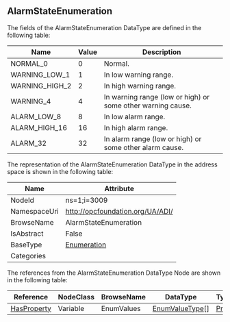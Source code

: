 <!-- datatype -->
## AlarmStateEnumeration
  
<!-- end of description -->
The fields of the AlarmStateEnumeration DataType are defined in the following table:  

|Name|Value| Description|
|---|---|---|
|NORMAL_0|0|Normal.|
|WARNING_LOW_1|1|In low warning range.|
|WARNING_HIGH_2|2|In high warning range.|
|WARNING_4|4|In warning range (low or high) or some other warning cause.|
|ALARM_LOW_8|8|In low alarm range.|
|ALARM_HIGH_16|16|In high alarm range.|
|ALARM_32|32|In alarm range (low or high) or some other alarm cause.|

The representation of the AlarmStateEnumeration DataType in the address space is shown in the following table:  

|Name|Attribute|
|---|---|
|NodeId|ns=1;i=3009|
|NamespaceUri|http://opcfoundation.org/UA/ADI/|
|BrowseName|AlarmStateEnumeration|
|IsAbstract|False|
|BaseType|[Enumeration](../../../Core/Part3/DataTypes/Enumeration/readme.md)|
|Categories||

The references from the AlarmStateEnumeration DataType Node are shown in the following table:  

|Reference|NodeClass|BrowseName|DataType|TypeDefinition|ModellingRule|
|---|---|---|---|---|---|
|[HasProperty](../../../Core/Part3/ReferenceTypes/HasProperty/readme.md)|Variable|EnumValues|[EnumValueType](../../../Core/Part3/DataTypes/EnumValueType/readme.md)[]|[PropertyType](../../../Core/Part5/VariableTypes/PropertyType/readme.md)|[Mandatory](../../../Core/Objects/Mandatory/readme.md)|

